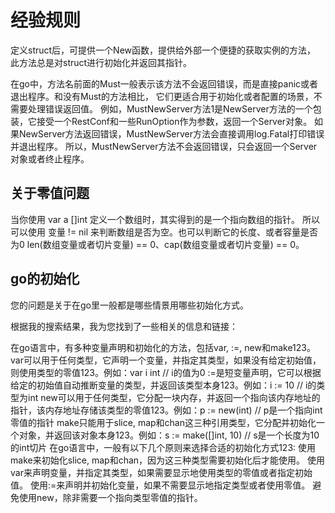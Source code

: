 # 经验规则

定义struct后，可提供一个New函数，提供给外部一个便捷的获取实例的方法，
此方法总是对struct进行初始化并返回其指针。

在go中，方法名前面的Must一般表示该方法不会返回错误，而是直接panic或者退出程序。和没有Must的方法相比，
它们更适合用于初始化或者配置的场景，不需要处理错误返回值。
例如，MustNewServer方法1是NewServer方法的一个包装，它接受一个RestConf和一些RunOption作为参数，返回一个Server对象。
如果NewServer方法返回错误，MustNewServer方法会直接调用log.Fatal打印错误并退出程序。
所以，MustNewServer方法不会返回错误，只会返回一个Server对象或者终止程序。

## 关于零值问题

当你使用 var a []int 定义一个数组时，其实得到的是一个指向数组的指针。 所以可以使用 变量 != nil 来判断数组是否为空。也可以判断它的长度、或者容量是否为0 len(数组变量或者切片变量) == 0、cap(数组变量或者切片变量) == 0。

## go的初始化

您的问题是关于在go里一般都是哪些情景用哪些初始化方式。

根据我的搜索结果，我为您找到了一些相关的信息和链接：

在go语言中，有多种变量声明和初始化的方法，包括var, :=, new和make123。
var可以用于任何类型，它声明一个变量，并指定其类型，如果没有给定初始值，则使用类型的零值123。例如：var i int // i的值为0
:=是短变量声明，它可以根据给定的初始值自动推断变量的类型，并返回该类型本身123。例如：i := 10 // i的类型为int
new可以用于任何类型，它分配一块内存，并返回一个指向该内存地址的指针，该内存地址存储该类型的零值123。例如：p := new(int) // p是一个指向int零值的指针
make只能用于slice, map和chan这三种引用类型，它分配并初始化一个对象，并返回该对象本身123。例如：s := make([]int, 10) // s是一个长度为10的int切片
在go语言中，一般有以下几个原则来选择合适的初始化方式123:
使用make来初始化slice, map和chan，因为这三种类型需要初始化后才能使用。
使用var来声明变量，并指定其类型，如果需要显示地使用类型的零值或者指定初始值。
使用:=来声明并初始化变量，如果不需要显示地指定类型或者使用零值。
避免使用new，除非需要一个指向类型零值的指针。